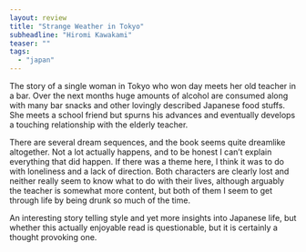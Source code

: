 ```yaml
---
layout: review
title: "Strange Weather in Tokyo"
subheadline: "Hiromi Kawakami"
teaser: ""
tags:
  - "japan"
---
```


The story of a single woman in Tokyo who won day meets her old teacher in a
bar. Over the next months huge amounts of alcohol are consumed along with many
bar snacks and other lovingly described Japanese food stuffs. She meets a
school friend but spurns his advances and eventually develops a touching
relationship with the elderly teacher.

There are several dream sequences, and the book seems quite dreamlike
altogether. Not a lot actually happens, and to be honest I can’t explain
everything that did happen. If there was a theme here, I think it was to do
with loneliness and a lack of direction. Both characters are clearly lost and
neither really seem to know what to do with their lives, although
arguably the teacher is somewhat more content, but both of them I seem to get
through life by being drunk so much of the time.

An interesting story telling style and yet more insights into Japanese life,
but whether this actually enjoyable read is questionable, but it is certainly a
thought provoking one.
